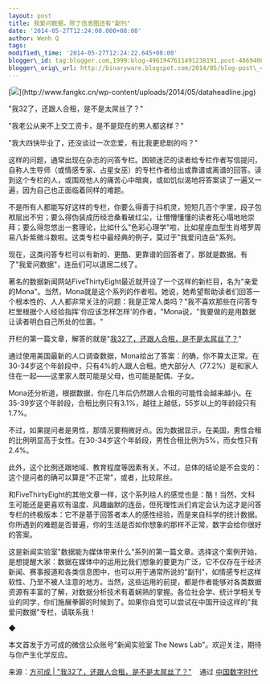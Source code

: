 ```yaml
--- 
layout: post 
title: 我爱问数据，除了信息图还有"副刊" 
date: '2014-05-27T12:24:00.000+08:00' 
author: Wenh Q
tags:
modified\_time: '2014-05-27T12:24:22.645+08:00' 
blogger\_id: tag:blogger.com,1999:blog-4961947611491238191.post-486940873353892045
blogger\_orig\_url: http://binaryware.blogspot.com/2014/05/blog-post\_4507.html
---
```

[![](https://images-blogger-opensocial.googleusercontent.com/gadgets/proxy?url=http%3A%2F%2Fwww.fangkc.cn%2Fwp-content%2Fuploads%2F2014%2F05%2Fdataheadline-300x187.jpg&container=blogger&gadget=a&rewriteMime=image%2F*)](http://www.fangkc.cn/wp-content/uploads/2014/05/dataheadline.jpg)



"我32了，还跟人合租，是不是太屌丝了？"

"我老公从来不上交工资卡，是不是现在的男人都这样？"

"我大四快毕业了，还没谈过一次恋爱，有比我更悲剧的吗？"



这样的问题，通常出现在杂志的问答专栏。困顿迷茫的读者给专栏作者写信提问，自称人生导师（或情感专家、占星女巫）的专栏作者给出或靠谱或离谱的回答。读到这个专栏的人，或围观他人的痛苦心中暗爽，或如饥似渴地将答案读了一遍又一遍，因为自己也正面临着同样的难题。



不是所有人都能写好这样的专栏，你要么得善于抖机灵，短短几百个字里，段子包袱层出不穷；要么得伪装成历经沧桑看破红尘，让懵懵懂懂的读者死心塌地地崇拜；要么得忽悠出一套理论，比如什么"色彩心理学"啦，比如星座血型生肖塔罗周易八卦紫微斗数啦。这类专栏中最经典的例子，莫过于"我爱问连岳"系列。



现在，这类问答专栏可以有新的、更酷、更靠谱的回答者了，那就是数据。有了"我爱问数据"，连岳们可以退居二线了。



著名的数据新闻网站FiveThirtyEight最近就开设了一个这样的新栏目，名为"亲爱的Mona"。当然，Mona就是这个系列的作者啦。她说，她希望帮助读者们回答一个根本性的、人人都非常关注的问题：我是正常人类吗？"我不喜欢那些在问答专栏里根据个人经验指挥'你应该怎样怎样'的作者，"Mona说，"我要做的是用数据让读者明白自己所处的位置。"



开栏的第一篇文章，解答的就是"[我32了，还跟人合租，是不是太屌丝了？](http://fivethirtyeight.com/datalab/dear-mona-im-32-and-live-with-a-roommate-am-i-normal/)"



通过使用美国最新的人口调查数据，Mona给出了答案：的确，你不算太正常。在30-34岁这个年龄段中，只有4%的人跟人合租。绝大部分人（77.2%）是和家人住在一起——这里家人既可能是父母，也可能是配偶、子女。



Mona还分析道，根据数据，你在几年后仍然跟人合租的可能性会越来越小。在35-39岁这个年龄段，合租比例只有3.1%，越往上越低，55岁以上的年龄段只有1.7%。



不过，如果提问者是男性，那情况要稍微好点。因为数据显示，在美国，男性合租的比例明显高于女性。在30-34岁这个年龄段，男性合租比例为5%，而女性只有2.4%。



此外，这个比例还跟地域、教育程度等因素有关。不过，总体的结论是不会变的：这个提问者的确可以算是"不正常"，或者，比较屌丝。



和FiveThirtyEight的其他文章一样，这个系列给人的感觉也是：酷！当然，文科生可能还是更喜欢有温度、风趣幽默的连岳，但死理性派们肯定会认为这才是问答专栏的终极版本：它不是基于回答者本人的感性经验，而是来自科学的统计数据。你所遇到的难题是否普遍，你的生活是否如你想象的那样不正常，数字会给你很好的答案。



这是新闻实验室"数据能为媒体带来什么"系列的第一篇文章。选择这个案例开始，是想提醒大家：数据在媒体中的运用比我们想象的要更为广泛，它不仅存在于经济新闻、赛事报道和各类信息图中，也可以用于通常所说的"副刊"，如情感专栏这样软性、乃至不被人注意的地方。当然，这些运用的前提，都是作者能够对各类数据资源有丰富的了解，对数据分析技术有着娴熟的掌握。各位社会学、统计学相关专业的同学，你们施展拳脚的时候到了。如果你自觉可以尝试在中国开设这样的"我爱问数据"专栏，请联系我！



◆



本文首发于方可成的微信公众账号"新闻实验室 The News
Lab"。欢迎关注，期待与你产生化学反应。
<div>




</div>

<div>

来源：[方可成 |
"我32了，还跟人合租，是不是太屌丝了？"](http://feedproxy.google.com/~r/chinadigitaltimes/IyPt/~3/gvXJ9oUzf8A/) 
  通过 [中国数字时代](http://chinadigitaltimes.net/chinese)

</div>
